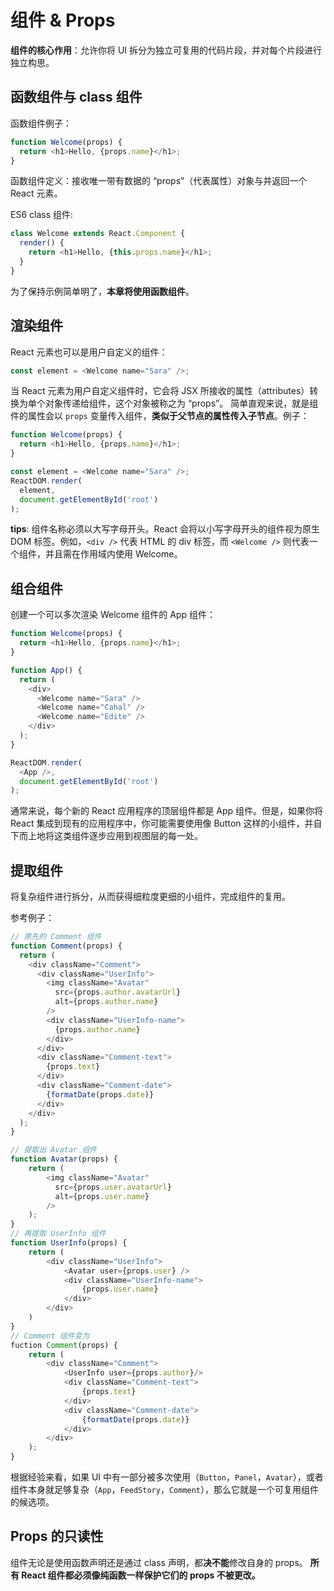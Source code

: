 # 组件 & Props

**组件的核心作用**：允许你将 UI 拆分为独立可复用的代码片段，并对每个片段进行独立构思。

## 函数组件与 class 组件

函数组件例子：

```js
function Welcome(props) {
  return <h1>Hello, {props.name}</h1>;
}
```

函数组件定义：接收唯一带有数据的 “props”（代表属性）对象与并返回一个 React 元素。

ES6 class 组件:

```js
class Welcome extends React.Component {
  render() {
    return <h1>Hello, {this.props.name}</h1>;
  }
}
```

为了保持示例简单明了，**本章将使用函数组件**。

## 渲染组件

React 元素也可以是用户自定义的组件：

```js
const element = <Welcome name="Sara" />;
```

当 React 元素为用户自定义组件时，它会将 JSX 所接收的属性（attributes）转换为单个对象传递给组件，这个对象被称之为 “props”。
简单直观来说，就是组件的属性会以 `props` 变量传入组件，**类似于父节点的属性传入子节点**。例子：

```js
function Welcome(props) {
  return <h1>Hello, {props.name}</h1>;
}

const element = <Welcome name="Sara" />;
ReactDOM.render(
  element,
  document.getElementById('root')
);
```

**tips**: 组件名称必须以大写字母开头。React 会将以小写字母开头的组件视为原生 DOM 标签。例如，`<div />` 代表 HTML 的 div 标签，而 `<Welcome />` 则代表一个组件，并且需在作用域内使用 Welcome。

## 组合组件

创建一个可以多次渲染 Welcome 组件的 App 组件：

```js
function Welcome(props) {
  return <h1>Hello, {props.name}</h1>;
}

function App() {
  return (
    <div>
      <Welcome name="Sara" />
      <Welcome name="Cahal" />
      <Welcome name="Edite" />
    </div>
  );
}

ReactDOM.render(
  <App />,
  document.getElementById('root')
);
```

通常来说，每个新的 React 应用程序的顶层组件都是 App 组件。但是，如果你将 React 集成到现有的应用程序中，你可能需要使用像 Button 这样的小组件，并自下而上地将这类组件逐步应用到视图层的每一处。

## 提取组件

将复杂组件进行拆分，从而获得细粒度更细的小组件，完成组件的复用。

参考例子：

```js
// 原先的 Comment 组件
function Comment(props) {
  return (
    <div className="Comment">
      <div className="UserInfo">
        <img className="Avatar"
          src={props.author.avatarUrl}
          alt={props.author.name}
        />
        <div className="UserInfo-name">
          {props.author.name}
        </div>
      </div>
      <div className="Comment-text">
        {props.text}
      </div>
      <div className="Comment-date">
        {formatDate(props.date)}
      </div>
    </div>
  );
}

// 提取出 Avatar 组件
function Avatar(props) {
    return (
        <img className="Avatar"
          src={props.user.avatarUrl}
          alt={props.user.name}
        />
    );
}
// 再提取 UserInfo 组件
function UserInfo(props) {
    return (
        <div className="UserInfo">
            <Avatar user={props.user} />
            <div className="UserInfo-name">
                {props.user.name}
            </div>
        </div>
    )
}
// Comment 组件变为
fuction Comment(props) {
    return (
        <div className="Comment">
            <UserInfo user={props.author}/>
            <div className="Comment-text">
                {props.text}
            </div>
            <div className="Comment-date">
                {formatDate(props.date)}
            </div>
        </div>
    );
}
```

根据经验来看，如果 UI 中有一部分被多次使用（`Button`，`Panel`，`Avatar`），或者组件本身就足够复杂（`App`，`FeedStory`，`Comment`），那么它就是一个可复用组件的候选项。

## Props 的只读性

组件无论是使用函数声明还是通过 class 声明，都**决不能**修改自身的 props。
**所有 React 组件都必须像纯函数一样保护它们的 props 不被更改。**
